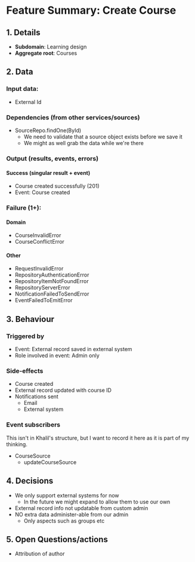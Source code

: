 # Feature Summary: Create Course
## 1. Details
- **Subdomain**: Learning design
- **Aggregate root**: Courses

## 2. Data
### Input data:
- External Id

### Dependencies (from other services/sources)
- SourceRepo.findOne(ById)
  - We need to validate that a source object exists before we save it
  - We might as well grab the data while we're there

### Output (results, events, errors)
#### Success (singular result + event)
- Course created successfully (201)
- Event: Course created

### Failure (1+):

#### Domain

- CourseInvalidError
- CourseConflictError

#### Other

- RequestInvalidError
- RepositoryAuthenticationError
- RepositoryItemNotFoundError
- RepositoryServerError
- NotificationFailedToSendError
- EventFailedToEmitError

## 3. Behaviour

### Triggered by
- Event: External record saved in external system
- Role involved in event: Admin only

### Side-effects
- Course created
- External record updated with course ID
- Notifications sent
  - Email
  - External system

### Event subscribers

This isn't in Khalil's structure, but I want to record it here as it is part of my thinking.

- CourseSource
  - updateCourseSource

## 4. Decisions
- We only support external systems for now
  - In the future we might expand to allow them to use our own
- External record info not updatable from custom admin
- NO extra data administer-able from our admin
  - Only aspects such as groups etc

## 5. Open Questions/actions

- Attribution of author
